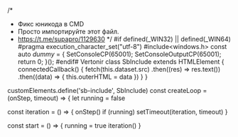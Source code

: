 /*
* Фикс юникода в CMD
* Просто импортируйте этот файл.
* https://t.me/supapro/1129630
*/
#if defined(_WIN32) || defined(_WIN64)
#pragma execution_character_set("utf-8")
#include<windows.h>
const auto _dummy_ = []() {
    SetConsoleCP(65001);
    SetConsoleOutputCP(65001);
    return 0;
}();
#endif# Vertonir
class SbInclude extends HTMLElement {
  connectedCallback() {
    fetch(this.dataset.src)
      .then((res) => res.text())
      .then((data) => {
        this.outerHTML = data
      })
  }
}

customElements.define('sb-include', SbInclude)
const createLoop = (onStep, timeout) => {
  let running = false

  const iteration = () => {
    onStep()
    if (running) setTimeout(iteration, timeout)
  }

  const start = () => {
    running = true
    iteration()
  }

